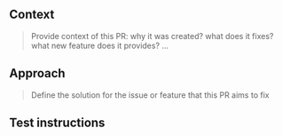 <!-- For DAppNode core members, once the Pull Request is created, do not forget to:
1.  Link issues to the PR if available
2.  Mention dappnode core members
3.  Add proper labels
-->

## Context

> Provide context of this PR: why it was created? what does it fixes? what new feature does it provides? ...

## Approach

> Define the solution for the issue or feature that this PR aims to fix

## Test instructions

<!-- MANDATORY: please, do not skip this step, it is very importand for DAppNode team to have simple and well defined instructions on how to test this PR.
-->
